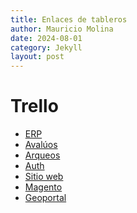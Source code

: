 ```yaml
---
title: Enlaces de tableros
author: Mauricio Molina
date: 2024-08-01
category: Jekyll
layout: post
---
```


# Trello

- [ERP][00]
- [Avalúos][01]
- [Arqueos][02]
- [Auth][03]
- [Sitio web][04]
- [Magento][05]
- [Geoportal][06]

[00]: https://trello.com/b/GSHQlhek/erp
[01]: https://trello.com/b/rec9DTSG/aval%C3%BAos
[02]: https://trello.com/b/1Edse2LT/arqueos
[03]: https://trello.com/b/Luh9DIqc/autenticaci%C3%B3n
[04]: https://trello.com/b/5RKqWG2Z/sitio-web
[05]: https://trello.com/b/sPLQZyVQ/lks-magento
[06]: https://trello.com/b/ZaJklUwP/geoportal